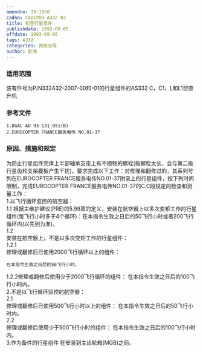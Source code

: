 ```yaml
---
amendno: 39-1050  
cadno: CAD1993-A332-03  
title: 检查行星组件  
publishdate: 1993-09-05  
effdate: 1993-09-05  
tags: A332  
categories: 民航总局  
author: 赵强  
---
```

  
### 适用范围  
装有件号为P/N332A32-2007-00和-01的行星组件的AS332 C，C1，L和L1型直升机  
  
<!--more-->  
### 参考文件  
    1.DGAC AD 93-131-051(B)  
    2.EUROCOPTER FRANCE服务电传 NO.01-37  
  
### 原因、措施和规定  
为防止行星组件壳体上半部轴承支座上有不顺畅的螺栓(指螺栓太长，会与第二级行星齿轮支架腹板产生干扰)，要求完成以下工作：对修理和翻修过的，其系列号列在EUROCOPTER FRANCE服务电传NO.01-37附录上的行星组件，按下列时间限制，完成EUROCOPTER FRANCE服务电传NO.01-37的C.C段规定的检查和测量工作：  
    1.以飞行循环监控的航空器：  
1.1 根据主维护建议(PRE)的5.99章的定义，安装在航空器上以多次变矩工作的行星组件(每飞行小时多于4个循环)：在本指令生效之日后的50飞行小时或者200飞行循环内(以先到为准)。  
1.2  
 安装在航空器上，不是以多次变矩工作的行星组件：  
1.2.1  
 修理或翻修后已使用2000飞行循环以上的组件：  
  
  
    在本指令生效之日后的50飞行小时。  
1.2.2修理或翻修后使用少于2000飞行循环的组件：     在本指令生效之日后的100飞行小时内。  
    2.不是以飞行循环监控的航空器：  
2.1  
 修理或翻修后已使用500飞行小时以上的组件：     在本指令生效之日后的50飞行小时内。  
2.2  
 修理或翻修后使用少于500飞行小时的组件：     在本指令生效之日后的100飞行小时内。  
    3.作为备件的行星组件     在安装到主齿轮箱(MGB)之前。  
  
